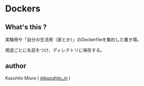 Dockers
==============

## What's this ?

実験用や「自分の生活用（家とか）」のDockerfileを集約した置き場。

用途ごとに名前をつけ、ディレクトリに保存する。

## author

Kazuhito Miura ( [@kazuhito_m](https://twitter.com/kazuhito_m "kazuhito_m on Twitter") )
